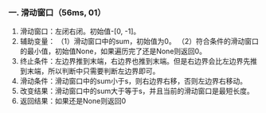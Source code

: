 ### 一. 滑动窗口（56ms, 01）
1. 滑动窗口：左闭右闭。初始值-[0, -1]。  
2. 辅助变量：
 （1）滑动窗口中的sum，初始值为0。
 （2）符合条件的滑动窗口的最小值，初始值None，如果遍历完了还是None则返回0。 
3. 终止条件：左边界推到末端，右边界也推到末端。但是右边界会比左边界先推到末端，所以判断中只需要判断左边界即可。 
4. 滑动条件：滑动窗口中的sum小于s，则右边界右移，否则左边界右移动。 
5. 改变结果：滑动窗口中的sum大于等于s，并且当前的滑动窗口是最短长度。  
6. 返回结果：如果还是None则返回0


